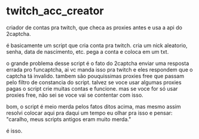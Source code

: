 # twitch_acc_creator
criador de contas pra twitch, que checa as proxies antes e usa a api do 2captcha.

é basicamente um script que cria conta pra twitch. cria um nick aleatorio, senha, data de nascimento, etc.
pega a conta e coloca em um txt.

o grande problema desse script é o fato do 2captcha enviar uma resposta errada pro funcaptcha, ai vc manda isso pra twitch e eles respondem que o captcha tá invalido.
tambem são pouquissimas proxies free que passam pelo filtro de constancia do script.
talvez se voce usar algumas proxies pagas o script crie muitas contas e funcione.
mas se voce for só usar proxies free, não sei se voce vai se contentar com isso.

bom, o script é meio merda pelos fatos ditos acima, mas mesmo assim resolvi colocar aqui pra daqui um tempo eu olhar pra isso e pensar: "caralho, meus scripts antigos eram muito merda."

é isso.
